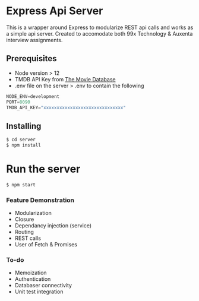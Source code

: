 # Express Api Server
This is a wrapper around Express to modularize REST api calls and works as a simple api server. Created to accomodate both 99x Technology & Auxenta interview assignments.
## Prerequisites
- Node version > 12
- TMDB API Key from [The Movie Database](https://www.themoviedb.org/)
- .env file on the server > .env to contain the following
```s
NODE_ENV=development
PORT=8090
TMDB_API_KEY="xxxxxxxxxxxxxxxxxxxxxxxxxxxxxx"
```
## Installing
```sh
$ cd server
$ npm install
```
# Run the server
```sh
$ npm start
```
### Feature Demonstration
- Modularization
- Closure
- Dependancy injection (service)
- Routing
- REST calls
- User of Fetch & Promises
### To-do
- Memoization
- Authentication
- Databaser connectivity
- Unit test integration